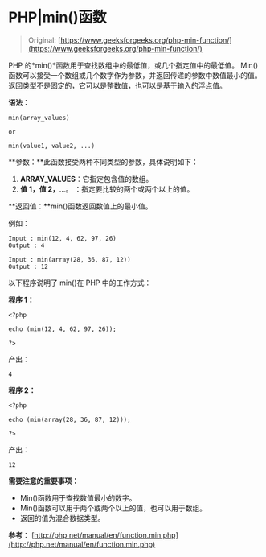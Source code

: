 # PHP|min()函数

> Original: [https://www.geeksforgeeks.org/php-min-function/](https://www.geeksforgeeks.org/php-min-function/)

PHP 的*min()*函数用于查找数组中的最低值，或几个指定值中的最低值。 Min()函数可以接受一个数组或几个数字作为参数，并返回传递的参数中数值最小的值。 返回类型不是固定的，它可以是整数值，也可以是基于输入的浮点值。

**语法：**

```
min(array_values)  

or

min(value1, value2, ...)

```

**参数：**此函数接受两种不同类型的参数，具体说明如下：

1.  **ARRAY_VALUES**：它指定包含值的数组。
2.  **值 1，值 2，**…。 ：指定要比较的两个或两个以上的值。

**返回值：**min()函数返回数值上的最小值。

例如：

```
Input : min(12, 4, 62, 97, 26)
Output : 4

Input : min(array(28, 36, 87, 12))
Output : 12

```

以下程序说明了 min()在 PHP 中的工作方式：

**程序 1：**

```
<?php

echo (min(12, 4, 62, 97, 26));

?>
```

产出：

```
4
```

**程序 2：**

```
<?php

echo (min(array(28, 36, 87, 12)));

?>
```

产出：

```
12
```

**需要注意的重要事项：**

*   Min()函数用于查找数值最小的数字。
*   Min()函数可以用于两个或两个以上的值，也可以用于数组。
*   返回的值为混合数据类型。

**参考**：
[http://php.net/manual/en/function.min.php](http://php.net/manual/en/function.min.php)